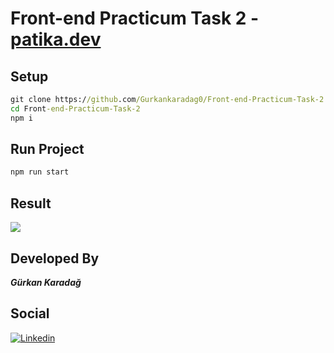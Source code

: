# Front-end Practicum Task 2 - [patika.dev](https://www.patika.dev/bootcamp/fmss-bilisim-front-end-practicum)

## Setup
```cmd
git clone https://github.com/Gurkankaradag0/Front-end-Practicum-Task-2.git
cd Front-end-Practicum-Task-2
npm i
```

## Run Project
```cmd
npm run start
```

## Result
![](https://i.imgur.com/yV0U5NG.gif)

## Developed By
***Gürkan Karadağ***

## Social
[![Linkedin](https://img.shields.io/badge/linkedin-%230077B5.svg?&style=for-the-badge&logo=linkedin&logoColor=white)](https://www.linkedin.com/in/g%C3%BCrkan-karada%C4%9F-bb0243205/)